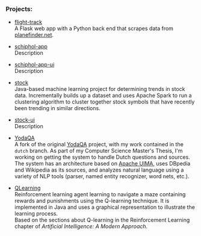 ### Projects:

* [flight-track](https://github.com/S-Ercan/flight-track)
<br /> A Flask web app with a Python back end that scrapes data from [planefinder.net](http://planefinder.net/).

* [schiphol-app](https://github.com/S-Ercan/schiphol-app)
<br /> Description

* [schiphol-app-ui](https://github.com/S-Ercan/schiphol-app-ui)
<br /> Description

* [stock](https://github.com/S-Ercan/stock)
<br /> Java-based machine learning project for determining trends in stock data. Incrementally builds up a dataset and uses Apache Spark to run a clustering algorithm to cluster together stock symbols that have recently been trending in similar directions.

* [stock-ui](https://github.com/S-Ercan/stock-ui)
<br /> Description

* [YodaQA](https://github.com/S-Ercan/yodaqa)
<br /> A fork of the original [YodaQA](https://github.com/brmson/yodaqa) project, with my work contained in the ``dutch`` branch. As part of my Computer Science Master's Thesis, I'm working on getting the system to handle Dutch questions and sources. The system has an architecture based on [Apache UIMA](http://uima.apache.org/), uses DBpedia and Wikipedia as its sources, and analyzes natural language using a variety of NLP tools (parser, named entity recognizer, word nets, etc.).
* [QLearning](https://github.com/S-Ercan/QLearning)
<br /> Reinforcement learning agent learning to navigate a maze containing rewards and punishments using the Q-learning technique.
It is implemented in Java and uses a graphical representation to illustrate the learning process.
<br /> Based on the sections about Q-learning in the Reinforcement Learning chapter of _Artificial Intelligence: A Modern Approach_.
